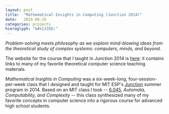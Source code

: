 ```yaml
---
layout: post
title:  "Mathematical Insights in Computing (Junction 2014)"
date:   2014-08-25
categories: projects
hieroglyph: "&#x1335D;"
---
```


*Problem-solving meets philosophy as we explore mind-blowing ideas from the theoretical study of complex systems: computers, minds, and beyond.*

The website for the course that I taught in Junction 2014 is [here](http://csvoss.scripts.mit.edu/junction): it contains links to many of my favorite theoretical computer science teaching materials.

*Mathematical Insights in Computing* was a six-week-long, four-session-per-week class that I designed and taught for MIT ESP's  [Junction](https://esp.mit.edu/learn/Junction/2014/computing.html) summer program in 2014. Based on an MIT class I took -- [6.045](http://ocw.mit.edu/courses/electrical-engineering-and-computer-science/6-045j-automata-computability-and-complexity-spring-2011/), *Automata, Computability, and Complexity* -- this class synthesized many of my favorite concepts in computer science into a rigorous course for advanced high school students.
